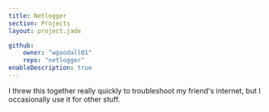 ```yaml
---
title: Netlogger
section: Projects
layout: project.jade

github:
    owner: "wgoodall01"
    repo: "netlogger"
enableDescription: true
---
```


I threw this together really quickly to troubleshoot my friend's internet, but I occasionally use it for other stuff.